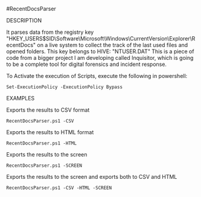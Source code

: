 #RecentDocsParser

DESCRIPTION
    
It parses data from the registry key "HKEY_USERS\$SID\Software\Microsoft\Windows\CurrentVersion\Explorer\RecentDocs" on a live system to collect the track of the last used files and opened folders.
This key belongs to HIVE: "NTUSER.DAT"
This is a piece of code from a bigger project I am developing called Inquisitor, which is going to be a complete tool for digital forensics and incident response.

To Activate the execution of Scripts, execute the following in powershell:
	
	Set-ExecutionPolicy -ExecutionPolicy Bypass
    
    
EXAMPLES

Exports the results to CSV format

	RecentDocsParser.ps1 -CSV

Exports the results to HTML format
    
	RecentDocsParser.ps1 -HTML

Exports the results to the screen

	RecentDocsParser.ps1 -SCREEN

Exports the results to the screen and exports both to CSV and HTML    

	RecentDocsParser.ps1 -CSV -HTML -SCREEN
